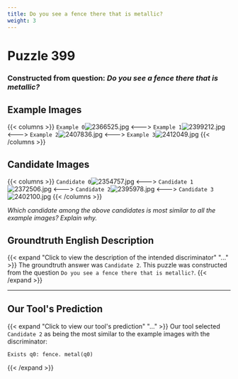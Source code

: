 ```yaml
---
title: Do you see a fence there that is metallic?
weight: 3
---
```


# Puzzle 399
### Constructed from question: _Do you see a fence there that is metallic?_


## Example Images
{{< columns >}}
`Example 0`![2366525.jpg](/gqa_images/2366525.jpg)
<--->
`Example 1`![2399212.jpg](/gqa_images/2399212.jpg)
<--->
`Example 2`![2407836.jpg](/gqa_images/2407836.jpg)
<--->
`Example 3`![2412049.jpg](/gqa_images/2412049.jpg)
{{< /columns >}}

## Candidate Images
{{< columns >}}
`Candidate 0`![2354757.jpg](/gqa_images/2354757.jpg)
<--->
`Candidate 1`![2372506.jpg](/gqa_images/2372506.jpg)
<--->
`Candidate 2`![2395978.jpg](/gqa_images/2395978.jpg)
<--->
`Candidate 3`![2402100.jpg](/gqa_images/2402100.jpg)
{{< /columns >}}

*Which candidate among the above candidates is most similar to all the example images? Explain why.*

## Groundtruth English Description

{{< expand "Click to view the description of the intended discriminator" "..." >}}
The groundtruth answer was `Candidate 2`. This puzzle was constructed from the question `Do you see a fence there that is metallic?`.
{{< /expand >}}

---

## Our Tool's Prediction

{{< expand "Click to view our tool's prediction" "..." >}}
Our tool selected `Candidate 2` as being the most similar to the example images with the discriminator:
```plaintext
Exists q0: fence. metal(q0)
```
{{< /expand >}}
